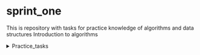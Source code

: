 # sprint_one
 This is repository with tasks for practice knowledge of algorithms and data structures
Introduction to algorithms


<details>
  <summary>Practice_tasks</summary>

- [x] [Task 1. Function values](Practice_tasks/Task_1_Function_values)
- [x] [Task 2. Even and odd numbers](Practice_tasks/Task_2_Even_and_odd_numbers)
- [x] [Task 3. Neighbors](Practice_tasks/Task_3_Neighbors)
- [x] [Task 4. Chaotic weather](Practice_tasks/Task_4_Chaotic_weather)
</details>
